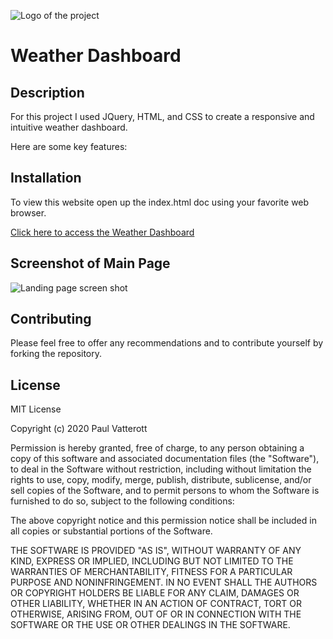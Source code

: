 ![Logo of the project](assets/MyPost.png)

# Weather Dashboard

## Description

For this project I used JQuery, HTML, and CSS to create a responsive and intuitive weather dashboard.

Here are some key features:


## Installation

To view this website open up the index.html doc using your favorite web browser.

[Click here to access the Weather Dashboard](https://pfvatterott.github.io/Weather-Dashboard/)

## Screenshot of Main Page

![Landing page screen shot](assets/screenshot.png)


## Contributing

Please feel free to offer any recommendations and to contribute yourself by forking the repository. 

## License

MIT License

Copyright (c) 2020 Paul Vatterott

Permission is hereby granted, free of charge, to any person obtaining a copy
of this software and associated documentation files (the "Software"), to deal
in the Software without restriction, including without limitation the rights
to use, copy, modify, merge, publish, distribute, sublicense, and/or sell
copies of the Software, and to permit persons to whom the Software is
furnished to do so, subject to the following conditions:

The above copyright notice and this permission notice shall be included in all
copies or substantial portions of the Software.

THE SOFTWARE IS PROVIDED "AS IS", WITHOUT WARRANTY OF ANY KIND, EXPRESS OR
IMPLIED, INCLUDING BUT NOT LIMITED TO THE WARRANTIES OF MERCHANTABILITY,
FITNESS FOR A PARTICULAR PURPOSE AND NONINFRINGEMENT. IN NO EVENT SHALL THE
AUTHORS OR COPYRIGHT HOLDERS BE LIABLE FOR ANY CLAIM, DAMAGES OR OTHER
LIABILITY, WHETHER IN AN ACTION OF CONTRACT, TORT OR OTHERWISE, ARISING FROM,
OUT OF OR IN CONNECTION WITH THE SOFTWARE OR THE USE OR OTHER DEALINGS IN THE
SOFTWARE.
